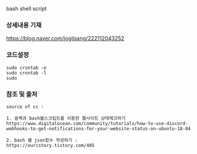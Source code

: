 

bash shell script

### 상세내용 기재
https://blog.naver.com/jogilsang/222112043252

### 코드설정
```
sudo crontab -e 
sudo crontab -l
sudo 
```

### 참조 및 출처
```
source of cc :

1. 슬랙과 bash쉘스크립트를 이용한 웹사이트 상태체크하기
https://www.digitalocean.com/community/tutorials/how-to-use-discord-webhooks-to-get-notifications-for-your-website-status-on-ubuntu-18-04

2. bash 쉘 json함수 작성하기 :
https://ourcstory.tistory.com/405
```
